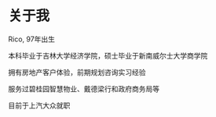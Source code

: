 # 关于我

Rico, 97年出生

本科毕业于吉林大学经济学院，硕士毕业于新南威尔士大学商学院

拥有房地产客户体验，前期规划咨询实习经验

服务过碧桂园智慧物业、戴德梁行和政府商务局等

目前于上汽大众就职